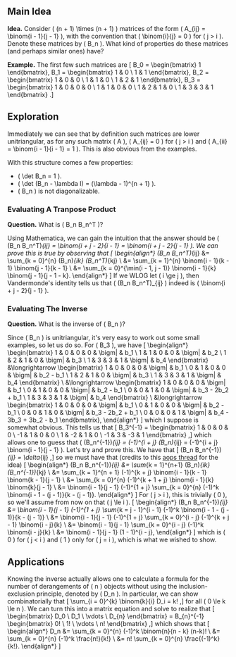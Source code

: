 ## Main Idea


**Idea.** Consider \( (n + 1) \times (n + 1) \) matrices of the form \( A_{ij} = \binom{i - 1}{j - 1} \), with the convention that \( \binom{i}{j} = 0 \) for \( j > i \). Denote these matrices by \( B_n \). What kind of properties do these matrices (and perhaps similar ones) have?


**Example.** The first few such matrices are
\[
    B_0 = \begin{bmatrix}
        1
    \end{bmatrix},
    B_1 = \begin{bmatrix}
        1 & 0 \\
        1 & 1
    \end{bmatrix},
    B_2 = \begin{bmatrix}
        1 & 0 & 0 \\
        1 & 1 & 0 \\
        1 & 2 & 1
    \end{bmatrix},
    B_3 = \begin{bmatrix}
        1 & 0 & 0 & 0 \\
        1 & 1 & 0 & 0 \\
        1 & 2 & 1 & 0 \\
        1 & 3 & 3 & 1
    \end{bmatrix}
.\]


## Exploration

Immediately we can see that by definition such matrices are lower unitriangular, as for any such matrix \( A \), \( A_{ij} = 0 \) for \( j > i \) and \( A_{ii} = \binom{i - 1}{i - 1} = 1 \). This is also obvious from the examples.

With this structure comes a few properties:

- \( \det B_n = 1 \).
- \( \det (B_n - \lambda I) = (\lambda - 1)^{n + 1} \).
- \( B_n \) is not diagonalizable.

### Evaluating A Tranpose Product

**Question.** What is \( B_n B_n^T \)?

Using Mathematica, we can gain the intuition that the answer should be \( (B_n B_n^T)_{ij} = \binom{i + j - 2}{i - 1} = \binom{i + j - 2}{j - 1} \). We can prove this is true by observing that
\[
\begin{align*}
    (B_n B_n^T)_{ij} &= \sum_{k = 0}^{n} (B_n)_{ik} (B_n^T)_{kj} \\
    &= \sum_{k = 1}^{n} \binom{i - 1}{k - 1} \binom{j - 1}{k - 1} \\
    &= \sum_{k = 0}^{\min(i - 1, j - 1)} \binom{i - 1}{k} \binom{j - 1}{j - 1 - k}.
\end{align*}
\]
If we WLOG let \( i \ge j \), then Vandermonde's identity tells us that \( (B_n B_n^T)_{ij} \) indeed is \( \binom{i + j - 2}{j - 1}  \).

### Evaluating The Inverse

**Question.** What is the inverse of \( B_n \)?

Since \( B_n \) is unitriangular, it's very easy to work out some small examples, so let us do so. For \( B_3 \), we have
\[
\begin{align*}
    \begin{bmatrix}
        1 & 0 & 0 & 0 & \bigm| & b_1 \\
        1 & 1 & 0 & 0 & \bigm| & b_2 \\
        1 & 2 & 1 & 0 & \bigm| & b_3 \\
        1 & 3 & 3 & 1 & \bigm| & b_4
    \end{bmatrix} &\longrightarrow
    \begin{bmatrix}
        1 & 0 & 0 & 0 & \bigm| & b_1 \\
        0 & 1 & 0 & 0 & \bigm| & b_2 - b_1 \\
        1 & 2 & 1 & 0 & \bigm| & b_3 \\
        1 & 3 & 3 & 1 & \bigm| & b_4
    \end{bmatrix} \\
    &\longrightarrow 
    \begin{bmatrix}
        1 & 0 & 0 & 0 & \bigm| & b_1 \\
        0 & 1 & 0 & 0 & \bigm| & b_2 - b_1 \\
        0 & 0 & 1 & 0 & \bigm| & b_3 - 2b_2 + b_1 \\
        1 & 3 & 3 & 1 & \bigm| & b_4
    \end{bmatrix} \\
    &\longrightarrow 
    \begin{bmatrix}
        1 & 0 & 0 & 0 & \bigm| & b_1 \\
        0 & 1 & 0 & 0 & \bigm| & b_2 - b_1 \\
        0 & 0 & 1 & 0 & \bigm| & b_3 - 2b_2 + b_1 \\
        0 & 0 & 0 & 1 & \bigm| & b_4 - 3b_3 + 3b_2 - b_1
    \end{bmatrix},
\end{align*}
\]
which I suppose is somewhat obvious. This tells us that
\[
    B_3^{-1} = \begin{bmatrix}
        1 & 0 & 0 & 0 \\
        -1 & 1 & 0 & 0 \\
        1 & -2 & 1 & 0 \\
        -1 & 3 & -3 & 1
    \end{bmatrix}
,\]
which allows one to guess that \( (B_n^{-1})_{ij} = (-1)^{i + j} (B_n)_{ij} = (-1)^{i + j} \binom{i - 1}{j - 1} \). Let's try and prove this. We have that
\[
    (B_n B_n^{-1})_{ij} = \delta_{ij}
,\]
so we must have that (credits to this [aops thread](https://artofproblemsolving.com/community/c7h1973655p13689198) for the idea)
\[
\begin{align*}
    (B_n B_n^{-1})_{ij} &= \sum_{k = 1}^{n+1} (B_n)_{ik} (B_n^{-1})_{kj} \\
    &= \sum_{k = 1}^{n + 1} (-1)^{k + j} \binom{i - 1}{k - 1} \binom{k - 1}{j - 1} \\
    &= \sum_{k = 0}^{n} (-1)^{k + 1 + j} \binom{i - 1}{k} \binom{k}{j - 1}  \\
    &= \binom{i - 1}{j - 1} (-1)^{1 + j} \sum_{k = 0}^{n} (-1)^k \binom{i - 1 - (j - 1)}{k - (j - 1)}.
\end{align*}
\]
For \( j > i \), this is trivially \( 0 \), so we'll assume from now on that \( j \le i \).
\[
\begin{align*}
    (B_n B_n^{-1})_{ij}  &= \binom{i - 1}{j - 1} (-1)^{1 + j} \sum_{k = j - 1}^{i - 1} (-1)^k \binom{i - 1 - (j - 1)}{k - (j - 1)} \\
    &= \binom{i - 1}{j - 1} (-1)^{1 + j} \sum_{k = 0}^{i - j} (-1)^{k + j - 1} \binom{i - j}{k} \\
    &= \binom{i - 1}{j - 1} \sum_{k = 0}^{i - j} (-1)^k \binom{i - j}{k} \\
    &= \binom{i - 1}{j - 1} (1 - 1)^{i - j},
\end{align*}
\]
which is \( 0 \) for \( j < i \) and \( 1 \) only for \( j = i \), which is what we wished to show.

## Applications

Knowing the inverse actually allows one to calculate a formula for the number of derangements of \( n \) objects without using the inclusion-exclusion principle, denoted by \( D_n \). In particular, we can show combinatorially that
\[
    \sum_{i = 0}^{k} \binom{k}{i} D_i = k!
,\]
for all \( 0 \le k \le n \). We can turn this into a matrix equation and solve to realize that
\[
    \begin{bmatrix}
        D_0 \\
        D_1 \\
        \vdots \\
        D_{n}
    \end{bmatrix} =
    B_{n}^{-1} \begin{bmatrix}
        0! \\
        1! \\
        \vdots \\
        n!
    \end{bmatrix}
,\]
which shows that
\[
\begin{align*}
    D_n &= \sum_{k = 0}^{n} (-1)^k \binom{n}{n - k} (n-k)! \\
    &= \sum_{k = 0}^{n} (-1)^k \frac{n!}{k!} \\
    &= n! \sum_{k = 0}^{n} \frac{(-1)^k}{k!}.
\end{align*}
\]
